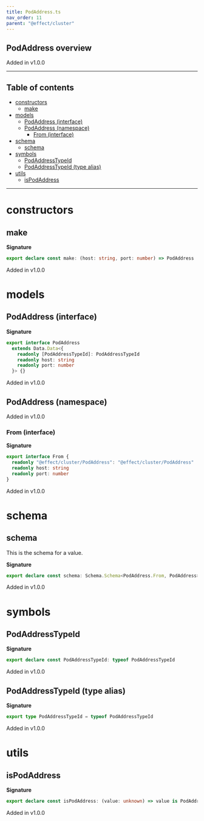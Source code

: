 ```yaml
---
title: PodAddress.ts
nav_order: 11
parent: "@effect/cluster"
---
```


## PodAddress overview

Added in v1.0.0

---

<h2 class="text-delta">Table of contents</h2>

- [constructors](#constructors)
  - [make](#make)
- [models](#models)
  - [PodAddress (interface)](#podaddress-interface)
  - [PodAddress (namespace)](#podaddress-namespace)
    - [From (interface)](#from-interface)
- [schema](#schema)
  - [schema](#schema-1)
- [symbols](#symbols)
  - [PodAddressTypeId](#podaddresstypeid)
  - [PodAddressTypeId (type alias)](#podaddresstypeid-type-alias)
- [utils](#utils)
  - [isPodAddress](#ispodaddress)

---

# constructors

## make

**Signature**

```ts
export declare const make: (host: string, port: number) => PodAddress
```

Added in v1.0.0

# models

## PodAddress (interface)

**Signature**

```ts
export interface PodAddress
  extends Data.Data<{
    readonly [PodAddressTypeId]: PodAddressTypeId
    readonly host: string
    readonly port: number
  }> {}
```

Added in v1.0.0

## PodAddress (namespace)

Added in v1.0.0

### From (interface)

**Signature**

```ts
export interface From {
  readonly "@effect/cluster/PodAddress": "@effect/cluster/PodAddress"
  readonly host: string
  readonly port: number
}
```

Added in v1.0.0

# schema

## schema

This is the schema for a value.

**Signature**

```ts
export declare const schema: Schema.Schema<PodAddress.From, PodAddress>
```

Added in v1.0.0

# symbols

## PodAddressTypeId

**Signature**

```ts
export declare const PodAddressTypeId: typeof PodAddressTypeId
```

Added in v1.0.0

## PodAddressTypeId (type alias)

**Signature**

```ts
export type PodAddressTypeId = typeof PodAddressTypeId
```

Added in v1.0.0

# utils

## isPodAddress

**Signature**

```ts
export declare const isPodAddress: (value: unknown) => value is PodAddress
```

Added in v1.0.0
